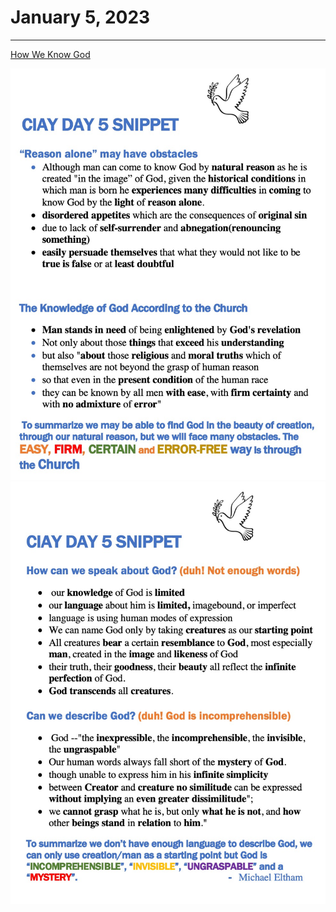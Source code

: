 # January 5, 2023
---

[How We Know God](https://youtu.be/XscjbW08sHk)

![Day 5 Snippet1](https://github.com/fernal73/CIAY/blob/main/Day5Snippet1.jpg?raw=true)
![Day 5 Snippet2](https://github.com/fernal73/CIAY/blob/main/Day5Snippet2.jpg?raw=true)
